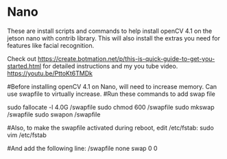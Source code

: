 # Nano
These are install scripts and commands to help install openCV 4.1 on the jetson nano with contrib library. This will also install the extras you need for features like facial recognition.

Check out https://create.botmation.net/p/this-is-quick-guide-to-get-you-started.html
for detailed instructions and my you tube video. 
https://youtu.be/PttoKt6TMDk

#Before installing openCV 4.1 on Nano, will need to increase memory. Can use swapfile to virtually increase.
#Run these commands to add swap file

sudo fallocate -l 4.0G /swapfile
sudo chmod 600 /swapfile
sudo mkswap /swapfile
sudo swapon /swapfile

#Also, to make the swapfile activated during reboot, edit /etc/fstab:
sudo vim /etc/fstab

#And add the following line:
/swapfile none swap 0 0
